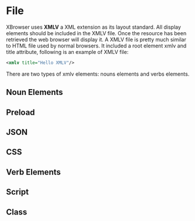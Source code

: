 # File

XBrowser uses **XMLV** a XML extension as its layout standard. All display elements should be included in the XMLV file. Once the resource has been retrieved the web browser will display it. A XMLV file is pretty much similar to HTML file used by normal browsers. It included a root element xmlv and title attribute, following is an example of XMLV file:

```xml
<xmlv title="Hello XMLV"/>
```

There are two types of xmlv elements: nouns elements and verbs elements.

## Noun Elements

## <a name="preload"></a>Preload
## <a name="json"></a>JSON
## <a name="css"></a>CSS

## Verb Elements

## <a name="script"></a>Script
## <a name="class"></a>Class
